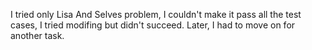 I tried only Lisa And Selves problem, I couldn't make it pass all the test cases, I tried modifing but didn't succeed. Later, I had to move on for another task.
